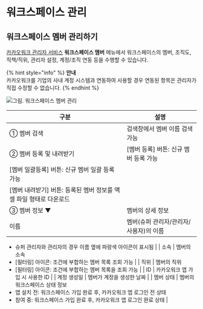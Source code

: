 # 워크스페이스 관리

## 워크스페이스 멤버 관리하기

[카카오워크 관리자 서비스](https://admin.kakaowork.com/) **워크스페이스 멤버** 메뉴에서 워크스페이스의 멤버, 조직도, 직책/직위, 관리자 설정, 계정/조직 연동 등을 수행할 수 있습니다.

{% hint style="info" %}
**안내**\
카카오워크를 기업의 사내 계정 시스템과 연동하여 사용할 경우 연동된 항목은 관리자가 직접 수정할 수 없습니다.
{% endhint %}



![그림. 워크스페이스 멤버 관리](https://s3-us-west-2.amazonaws.com/secure.notion-static.com/02201c00-a65b-4e2a-94d2-bd63a6f81e19/%EC%9B%8C%ED%81%AC%EC%8A%A4%ED%8E%98%EC%9D%B4%EC%8A%A4\_%EB%A9%A4%EB%B2%84\_%EA%B4%80%EB%A6%AC.png)



| 구분                                       | 설명                       |
| ---------------------------------------- | ------------------------ |
| ① 멤버 검색                                  | 검색창에서 멤버 이름 검색 가능        |
| ② 멤버 등록 및 내려받기                           | \[멤버 등록] 버튼: 신규 멤버 등록 가능 |
| \[멤버 일괄등록] 버튼: 신규 멤버 일괄 등록 가능            |                          |
| \[멤버 내려받기] 버튼: 등록된 멤버 정보를 액셀 파일 형태로 다운로드 |                          |
| ③ 멤버 정보 ▼                                | 멤버의 상세 정보                |
| 이름                                       | 멤버(슈퍼 관리자/관리자/사용자)의 이름   |

* 슈퍼 관리자와 관리자의 경우 이름 옆에 파랑색 아이콘이 표시됨 | | 소속 | 멤버의 소속
* \[필터링] 아이콘: 조건에 부합하는 멤버 목록 조회 가능 | | 직위 | 멤버의 직위
* \[필터링] 아이콘: 조건에 부합하는 멤버 목록을 조회 가능 | | ID | 카카오워크 앱 가입 시 사용한 ID | | 계정 생성일 | 멤버가 계정을 생성한 날짜 | | 멤버 상태 | 멤버의 워크스페이스 상태 정보
* 앱 설치 전: 워크스페이스 가입 완료 후, 카카오워크 앱 로그인 전 상태
* 참여 중: 워크스페이스 가입 완료 후, 카카오워크 앱 로그인 완료 상태 |
